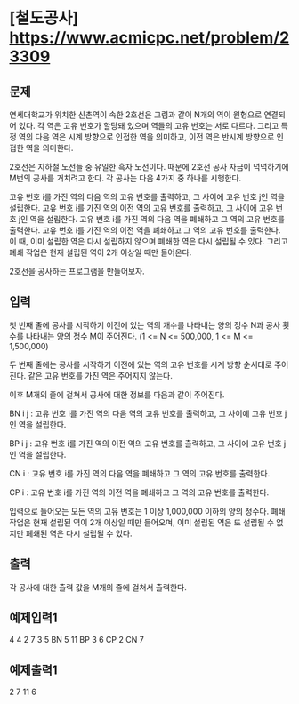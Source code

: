 # [철도공사] https://www.acmicpc.net/problem/23309

## 문제
연세대학교가 위치한 신촌역이 속한 2호선은 그림과 같이 N개의 역이 원형으로 연결되어 있다. 각 역은 고유 번호가 할당돼 있으며 역들의 고유 번호는 서로 다르다. 그리고 특정 역의 다음 역은 시계 방향으로 인접한 역을 의미하고, 이전 역은 반시계 방향으로 인접한 역을 의미한다.

2호선은 지하철 노선들 중 유일한 흑자 노선이다. 때문에 2호선 공사 자금이 넉넉하기에 M번의 공사를 거치려고 한다. 각 공사는 다음 4가지 중 하나를 시행한다.

고유 번호 i를 가진 역의 다음 역의 고유 번호를 출력하고, 그 사이에 고유 번호 j인 역을 설립한다.
고유 번호 i를 가진 역의 이전 역의 고유 번호를 출력하고, 그 사이에 고유 번호 j인 역을 설립한다.
고유 번호 i를 가진 역의 다음 역을 폐쇄하고 그 역의 고유 번호를 출력한다.
고유 번호 i를 가진 역의 이전 역을 폐쇄하고 그 역의 고유 번호를 출력한다.
이 때, 이미 설립한 역은 다시 설립하지 않으며 폐쇄한 역은 다시 설립될 수 있다. 그리고 폐쇄 작업은 현재 설립된 역이 $2$개 이상일 때만 들어온다.

2호선을 공사하는 프로그램을 만들어보자.

## 입력
첫 번째 줄에 공사를 시작하기 이전에 있는 역의 개수를 나타내는 양의 정수 N과 공사 횟수를 나타내는 양의 정수 M이 주어진다. (1 <= N <= 500,000, 1 <= M <= 1,500,000)

두 번째 줄에는 공사를 시작하기 이전에 있는 역의 고유 번호를 시계 방향 순서대로 주어진다. 같은 고유 번호를 가진 역은 주어지지 않는다.

이후 M개의 줄에 걸쳐서 공사에 대한 정보를 다음과 같이 주어진다.

BN i j : 고유 번호 i를 가진 역의 다음 역의 고유 번호를 출력하고, 그 사이에 고유 번호 j인 역을 설립한다.

BP i j : 고유 번호 i를 가진 역의 이전 역의 고유 번호를 출력하고, 그 사이에 고유 번호 j인 역을 설립한다.

CN i : 고유 번호 i를 가진 역의 다음 역을 폐쇄하고 그 역의 고유 번호를 출력한다.

CP i : 고유 번호 i를 가진 역의 이전 역을 폐쇄하고 그 역의 고유 번호를 출력한다.

입력으로 들어오는 모든 역의 고유 번호는 1 이상 1,000,000 이하의 양의 정수다. 폐쇄 작업은 현재 설립된 역이 2개 이상일 때만 들어오며, 이미 설립된 역은 또 설립될 수 없지만 폐쇄된 역은 다시 설립될 수 있다.

## 출력
각 공사에 대한 출력 값을 M개의 줄에 걸쳐서 출력한다.

## 예제입력1
4 4
2 7 3 5
BN 5 11
BP 3 6
CP 2
CN 7

## 예제출력1
2
7
11
6

